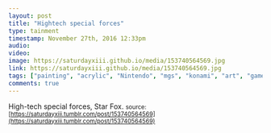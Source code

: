 ```yaml
---
layout: post
title: "Hightech special forces"
type: tainment
timestamp: November 27th, 2016 12:33pm
audio: 
video: 
image: https://saturdayxiii.github.io/media/153740564569.jpg
link: https://saturdayxiii.github.io/media/153740564569.jpg
tags: ["painting", "acrylic", "Nintendo", "mgs", "konami", "art", "game", "showcase"]
comments: true
---
```

High-tech special forces, Star Fox.
<small>source: [https://saturdayxiii.tumblr.com/post/153740564569](https://saturdayxiii.tumblr.com/post/153740564569)</small>